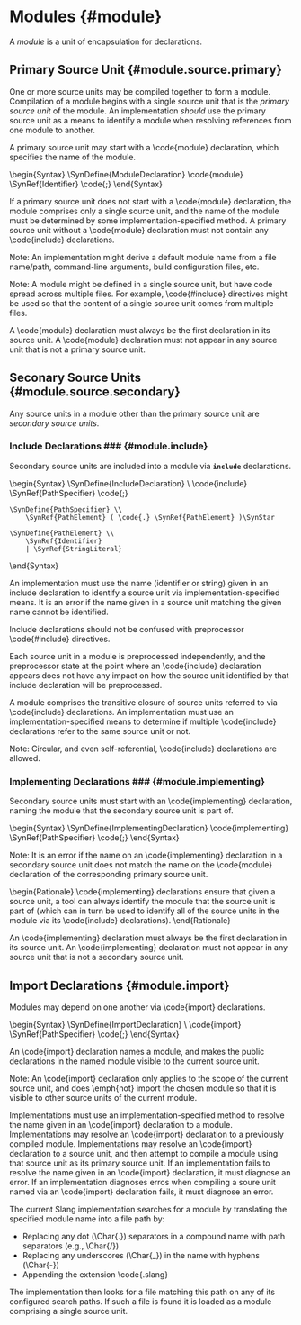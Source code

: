 Modules {#module}
=======

A <dfn>module</dfn> is a unit of encapsulation for declarations.

Primary Source Unit {#module.source.primary}
-------------------

One or more source units may be compiled together to form a module.
Compilation of a module begins with a single source unit that is the <dfn>primary source unit</dfn> of the module.
An implementation *should* use the primary source unit as a means to identify a module when resolving references from one module to another.

A primary source unit may start with a \code{module} declaration, which specifies the name of the module.

\begin{Syntax}
\SynDefine{ModuleDeclaration}
    \code{module} \SynRef{Identifier} \code{;}
\end{Syntax}

If a primary source unit does not start with a \code{module} declaration, the module comprises only a single source unit, and the name of the module must be determined by some implementation-specified method.
A primary source unit without a \code{module} declaration must not contain any \code{include} declarations.

Note: An implementation might derive a default module name from a file name/path, command-line arguments, build configuration files, etc.

Note: A module might be defined in a single source unit, but have code spread across multiple files.
For example, \code{#include} directives might be used so that the content of a single source unit comes from multiple files.

A \code{module} declaration must always be the first declaration in its source unit.
A \code{module} declaration must not appear in any source unit that is not a primary source unit.

Seconary Source Units {#module.source.secondary}
---------------------

Any source units in a module other than the primary source unit are <dfn>secondary source units</dfn>.

### Include Declarations ### {#module.include}

Secondary source units are included into a module via **`include`** declarations.

\begin{Syntax}
    \SynDefine{IncludeDeclaration} \\
        \code{include} \SynRef{PathSpecifier} \code{;}

    \SynDefine{PathSpecifier} \\
        \SynRef{PathElement} ( \code{.} \SynRef{PathElement} )\SynStar

    \SynDefine{PathElement} \\
        \SynRef{Identifier}
        | \SynRef{StringLiteral}
\end{Syntax}

An implementation must use the name (identifier or string) given in an include declaration to identify a source unit via implementation-specified means.
It is an error if the name given in a source unit matching the given name cannot be identified.

<div class=note>
Include declarations should not be confused with preprocessor \code{#include} directives.

Each source unit in a module is preprocessed independently, and the preprocessor state at the point where an \code{include} declaration appears does not have any impact on how the source unit identified by that include declaration will be preprocessed.
</div>

A module comprises the transitive closure of source units referred to via \code{include} declarations.
An implementation must use an implementation-specified means to determine if multiple \code{include} declarations refer to the same source unit or not.

Note: Circular, and even self-referential, \code{include} declarations are allowed.

### Implementing Declarations ### {#module.implementing}

Secondary source units must start with an \code{implementing} declaration, naming the module that the secondary source unit is part of.

\begin{Syntax}
\SynDefine{ImplementingDeclaration}
    \code{implementing} \SynRef{PathSpecifier} \code{;}
\end{Syntax}

Note: It is an error if the name on an \code{implementing} declaration in a secondary source unit does not match the name on the \code{module} declaration of the corresponding primary source unit.

\begin{Rationale}
\code{implementing} declarations ensure that given a source unit, a tool can always identify the module that the source unit is part of (which can in turn be used to identify all of the source units in the module via its \code{include} declarations).
\end{Rationale}

An \code{implementing} declaration must always be the first declaration in its source unit.
An \code{implementing} declaration must not appear in any source unit that is not a secondary source unit.


Import Declarations {#module.import}
-------------------

Modules may depend on one another via \code{import} declarations.

\begin{Syntax}
  \SynDefine{ImportDeclaration} \\
    \code{import} \SynRef{PathSpecifier} \code{;}
\end{Syntax}

An \code{import} declaration names a module, and makes the public declarations in the named module visible to the current source unit.

Note: An \code{import} declaration only applies to the scope of the current source unit, and does \emph{not} import the chosen module so that it is visible to other source units of the current module.

Implementations must use an implementation-specified method to resolve the name given in an \code{import} declaration to a module.
Implementations may resolve an \code{import} declaration to a previously compiled module.
Implementations may resolve an \code{import} declaration to a source unit, and then attempt to compile a module using that source unit as its primary source unit.
If an implementation fails to resolve the name given in an \code{import} declaration, it must diagnose an error.
If an implementation diagnoses erros when compiling a soure unit named via an \code{import} declaration fails, it must diagnose an error.

<div class=note>
The current Slang implementation searches for a module by translating the specified module name into a file path by:

* Replacing any dot (\Char{.}) separators in a compound name with path separators (e.g., \Char{/})
* Replacing any underscores (\Char{_}) in the name with hyphens (\Char{-})
* Appending the extension \code{.slang}

The implementation then looks for a file matching this path on any of its configured search paths.
If such a file is found it is loaded as a module comprising a single source unit.
</div>




























